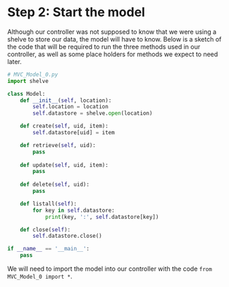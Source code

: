 # Step 2: Start the model

Although our controller was not supposed to know that we were using a 
shelve to store our data, the model will have to know. Below is a sketch 
of the code that will be required to run the three methods used in our 
controller, as well as some place holders for methods we expect to need 
later.


```python
# MVC_Model_0.py
import shelve

class Model:
    def __init__(self, location):
        self.location = location
        self.datastore = shelve.open(location)

    def create(self, uid, item):
        self.datastore[uid] = item

    def retrieve(self, uid):
        pass
    
    def update(self, uid, item):
        pass
        
    def delete(self, uid):
        pass

    def listall(self):
        for key in self.datastore:
            print(key, ':', self.datastore[key])

    def close(self):
        self.datastore.close()

if __name__ == '__main__':
    pass

```

We will need to import the model into our controller with the code 
`from MVC_Model_0 import *`.